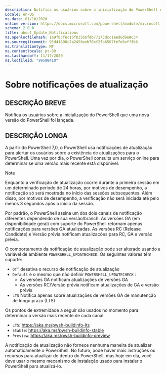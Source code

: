 ```yaml
---
description: Notifica os usuários sobre a inicialização do PowerShell que uma nova versão do PowerShell foi lançada.
Locale: en-US
ms.date: 01/10/2020
online version: https://docs.microsoft.com/powershell/module/microsoft.powershell.core/about/about_update_notifications?view=powershell-7.2&WT.mc_id=ps-gethelp
schema: 2.0.0
title: about_Update_Notifications
ms.openlocfilehash: 1a9f8cfec15f83566fdb77175dcc1aed6d9e8c34
ms.sourcegitcommit: 95d41698c7a2450eeb70ef2fb6507fe7e6eff3b6
ms.translationtype: MT
ms.contentlocale: pt-BR
ms.lasthandoff: 11/17/2020
ms.locfileid: "99598410"
---
```

# <a name="about-update-notifications"></a>Sobre notificações de atualização

## <a name="short-description"></a>DESCRIÇÃO BREVE

Notifica os usuários sobre a inicialização do PowerShell que uma nova versão do PowerShell foi lançada.

## <a name="long-description"></a>DESCRIÇÃO LONGA

A partir do PowerShell 7,0, o PowerShell usa notificações de atualização para alertar os usuários sobre a existência de atualizações para o PowerShell. Uma vez por dia, o PowerShell consulta um serviço online para determinar se uma versão mais recente está disponível.

> [!NOTE]
> Enquanto a verificação de atualização ocorre durante a primeira sessão em um determinado período de 24 horas, por motivos de desempenho, a notificação só será mostrada no início das sessões subsequentes. Além disso, por motivos de desempenho, a verificação não será iniciada até pelo menos 3 segundos após o início da sessão.

Por padrão, o PowerShell assina um dos dois canais de notificação diferentes dependendo de sua versão/branch. As versões GA (em disponibilidade geral) com suporte do PowerShell retornam apenas notificações para versões GA atualizadas. As versões RC (Release Candidate) e Versão prévia notificam atualizações para RC, GA e versão prévia.

O comportamento da notificação de atualização pode ser alterado usando a variável de ambiente `POWERSHELL_UPDATECHECK`. Os seguintes valores têm suporte:

- `Off` desativa o recurso de notificação de atualização
- `Default` é o mesmo que não definir `POWERSHELL_UPDATECHECK` :
  - As versões GA notificam atualizações de versões GA
  - As versões RC/Versão prévia notificam atualizações de GA e versão prévia
- `LTS` Notifica apenas sobre atualizações de versões GA de manutenção de longo prazo (LTS)

Os pontos de extremidade a seguir são usados no momento para determinar a versão mais recente de cada canal:

- `LTS`: https://aka.ms/pwsh-buildinfo-lts
- `Stable`: https://aka.ms/pwsh-buildinfo-stable
- `Preview`: https://aka.ms/pwsh-buildinfo-preview

A notificação de atualização não fornece nenhuma maneira de atualizar automaticamente o PowerShell. No futuro, pode haver mais instruções ou recursos para atualizar de dentro do PowerShell, mas hoje em dia, você deve usar o mesmo mecanismo de instalação usado para instalar o PowerShell para atualizá-lo.

